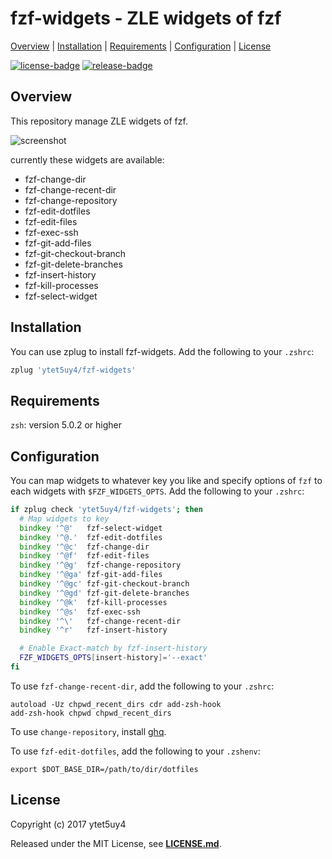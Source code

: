 # fzf-widgets - ZLE widgets of fzf

[Overview](#overview) |
[Installation](#installation) |
[Requirements](#requirements) |
[Configuration](#configuration) |
[License](#license)

[![license-badge]][license-link]
[![release-badge]][release-link]

## Overview

This repository manage ZLE widgets of fzf.

![screenshot]

currently these widgets are available:

* fzf-change-dir
* fzf-change-recent-dir
* fzf-change-repository
* fzf-edit-dotfiles
* fzf-edit-files
* fzf-exec-ssh
* fzf-git-add-files
* fzf-git-checkout-branch
* fzf-git-delete-branches
* fzf-insert-history
* fzf-kill-processes
* fzf-select-widget

## Installation

You can use zplug to install fzf-widgets. Add the following to your `.zshrc`:

```zsh
zplug 'ytet5uy4/fzf-widgets'
```

## Requirements

`zsh`: version 5.0.2 or higher

## Configuration

You can map widgets to whatever key you like and specify options of `fzf` to
each widgets with `$FZF_WIDGETS_OPTS`. Add the following to your `.zshrc`:

```zsh
if zplug check 'ytet5uy4/fzf-widgets'; then
  # Map widgets to key
  bindkey '^@'   fzf-select-widget
  bindkey '^@.'  fzf-edit-dotfiles
  bindkey '^@c'  fzf-change-dir
  bindkey '^@f'  fzf-edit-files
  bindkey '^@g'  fzf-change-repository
  bindkey '^@ga' fzf-git-add-files
  bindkey '^@gc' fzf-git-checkout-branch
  bindkey '^@gd' fzf-git-delete-branches
  bindkey '^@k'  fzf-kill-processes
  bindkey '^@s'  fzf-exec-ssh
  bindkey '^\'   fzf-change-recent-dir
  bindkey '^r'   fzf-insert-history

  # Enable Exact-match by fzf-insert-history
  FZF_WIDGETS_OPTS[insert-history]='--exact'
fi
```

To use `fzf-change-recent-dir`, add the following to your `.zshrc`:

```
autoload -Uz chpwd_recent_dirs cdr add-zsh-hook
add-zsh-hook chpwd chpwd_recent_dirs
```

To use `change-repository`, install [ghq][ghq-link].

To use `fzf-edit-dotfiles`, add the following to your `.zshenv`:

```
export $DOT_BASE_DIR=/path/to/dir/dotfiles
```

## License

Copyright (c) 2017 ytet5uy4

Released under the MIT License, see **[LICENSE.md][license-link]**.

[screenshot]: https://raw.githubusercontent.com/wiki/ytet5uy4/fzf-widgets/screenshot.png
[release-badge]: https://img.shields.io/github/release/ytet5uy4/fzf-widgets.svg?style=flat-square
[license-badge]: https://img.shields.io/github/license/ytet5uy4/fzf-widgets.svg?style=flat-square

[release-link]: //github.com/ytet5uy4/fzf-widgets/releases/latest
[license-link]: LICENSE.md

[ghq-link]: //github.com/motemen/ghq
